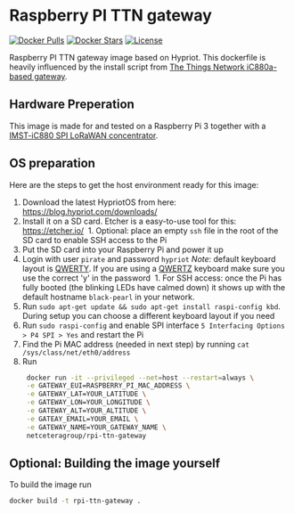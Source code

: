# Raspberry PI TTN gateway
[![Docker Pulls](https://img.shields.io/docker/pulls/netceteragroup/rpi-ttn-gateway.svg)](https://hub.docker.com/r/netceteragroup/rpi-ttn-gateway/) [![Docker Stars](https://img.shields.io/docker/stars/netceteragroup/rpi-ttn-gateway.svg)](https://hub.docker.com/r/netceteragroup/rpi-ttn-gateway/) [![License](https://img.shields.io/badge/license-MIT-blue.svg?style=flat)](https://github.com/netceteragroup/rpi-ttn-gateway/blob/master/LICENSE)

Raspberry PI TTN gateway image based on Hypriot. This dockerfile is heavily influenced by the install script from [The Things Network iC880a-based gateway](https://github.com/ttn-zh/ic880a-gateway).

## Hardware Preperation
This image is made for and tested on a Raspberry Pi 3 together with a [IMST-iC880 SPI LoRaWAN concentrator](http://webshop.imst.de/ic880a-spi-lorawan-concentrator-868mhz.html).

## OS preparation
Here are the steps to get the host environment ready for this image:
1. Download the latest HypriotOS from here: https://blog.hypriot.com/downloads/
2. Install it on a SD card. Etcher is a easy-to-use tool for this: https://etcher.io/
  1. Optional: place an empty `ssh` file in the root of the SD card to enable SSH access to the Pi
3. Put the SD card into your Raspberry Pi and power it up
4. Login with user `pirate` and password `hypriot` *Note*: default keyboard layout is [QWERTY](https://en.wikipedia.org/wiki/QWERTY). If you are using a [QWERTZ](https://en.wikipedia.org/wiki/QWERTZ) keyboard make sure you use the correct 'y' in the password
  1. For SSH access: once the Pi has fully booted (the blinking LEDs have calmed down) it shows up with the default hostname `black-pearl` in your network.
5. Run `sudo apt-get update && sudo apt-get install raspi-config kbd`. During setup you can choose a different keyboard layout if you need
6. Run `sudo raspi-config` and enable SPI interface `5 Interfacing Options > P4 SPI > Yes` and restart the Pi
7. Find the Pi MAC address (needed in next step) by running `cat /sys/class/net/eth0/address`
8. Run 
   ```bash
    docker run -it --privileged --net=host --restart=always \
    -e GATEWAY_EUI=RASPBERRY_PI_MAC_ADDRESS \
    -e GATEWAY_LAT=YOUR_LATITUDE \
    -e GATEWAY_LON=YOUR_LONGITUDE \
    -e GATEWAY_ALT=YOUR_ALTITUDE \
    -e GATEAY_EMAIL=YOUR_EMAIL \
    -e GATEWAY_NAME=YOUR_GATEWAY_NAME \
    netceteragroup/rpi-ttn-gateway
    ```

## Optional: Building the image yourself
To build the image run
```bash
docker build -t rpi-ttn-gateway . 
```
